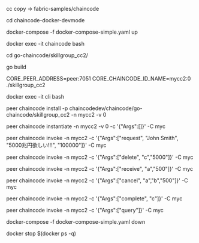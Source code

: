 cc copy → fabric-samples/chaincode

cd chaincode-docker-devmode

docker-compose -f docker-compose-simple.yaml up

docker exec -it chaincode bash

cd go-chaincode/skillgroup_cc2/

go build

CORE_PEER_ADDRESS=peer:7051 CORE_CHAINCODE_ID_NAME=mycc2:0 ./skillgroup_cc2

docker exec -it cli bash

peer chaincode install -p chaincodedev/chaincode/go-chaincode/skillgroup_cc2 -n mycc2 -v 0

peer chaincode instantiate -n mycc2 -v 0 -c '{"Args":[]}' -C myc

peer chaincode invoke -n mycc2 -c '{"Args":["request", "John Smith", "5000兆円欲しい!!!", "100000"]}' -C myc

peer chaincode invoke -n mycc2 -c '{"Args":["delete", "c","5000"]}' -C myc

peer chaincode invoke -n mycc2 -c '{"Args":["receive", "a","500"]}' -C myc

peer chaincode invoke -n mycc2 -c '{"Args":["cancel", "a","b","500"]}' -C myc

peer chaincode invoke -n mycc2 -c '{"Args":["complete", "c"]}' -C myc

peer chaincode invoke -n mycc2 -c '{"Args":["query"]}' -C myc




docker-compose -f docker-compose-simple.yaml down

docker stop $(docker ps -q)
